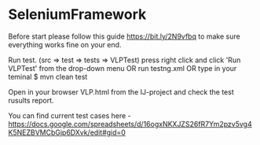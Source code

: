 # SeleniumFramework
Before start please follow this guide https://bit.ly/2N9vfbq to make sure everything works fine on your end.

Run test. (src => test => tests => VLPTest) press right click and click 'Run VLPTest' from the drop-down menu 
OR run testng.xml 
OR type in your teminal $ mvn clean test

Open in your browser VLP.html from the IJ-project and check the test rusults report.

You can find current test cases here - https://docs.google.com/spreadsheets/d/16ogxNKXJZS26fR7Ym2pzv5vg4K5NEZBVMCbGjp6DXvk/edit#gid=0
